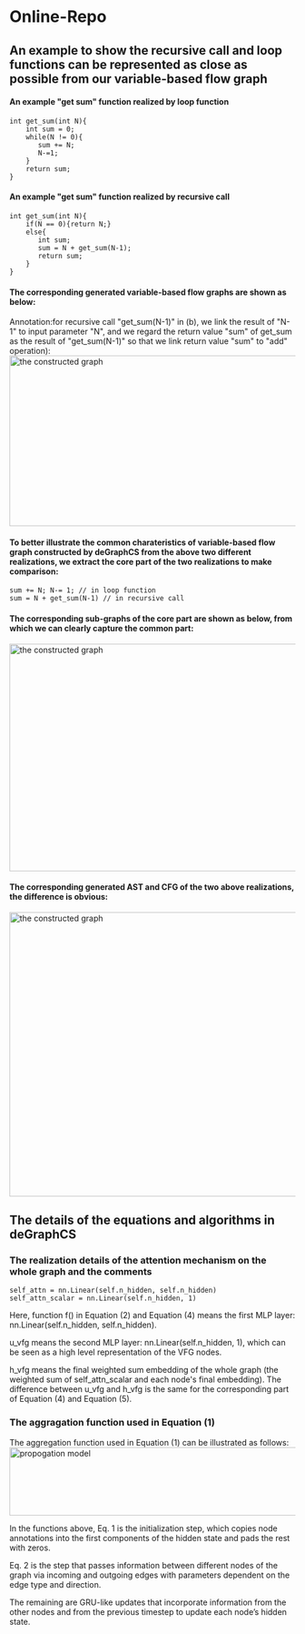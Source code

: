 # Online-Repo

## An example to show the recursive call and loop functions can be represented as close as possible from our variable-based flow graph
#### An example "get sum" function realized by loop function
```
int get_sum(int N){
    int sum = 0;
    while(N != 0){
       sum += N;
       N-=1;
    }
    return sum;
}
```
#### An example "get sum" function realized by recursive call
```
int get_sum(int N){
    if(N == 0){return N;}
    else{
       int sum;
       sum = N + get_sum(N-1);
       return sum; 
    }
}
```
#### The corresponding generated variable-based flow graphs are shown as below:
Annotation:for recursive call "get_sum(N-1)" in (b), we link the result of "N-1" to input parameter "N", and we regard the return value "sum" of get_sum as the result of "get_sum(N-1)" so that we link return value "sum" to "add" operation):
<img src="https://github.com/degraphcs/DeGraphCS/blob/main/Appendix/vfg_of_loop_recur.png" width="600" height="300" alt="the constructed graph"/><br/>

#### To better illustrate the common charateristics of variable-based flow graph constructed by deGraphCS from the above two different realizations, we extract the core part of the two realizations to make comparison:
```
sum += N; N-= 1; // in loop function
sum = N + get_sum(N-1) // in recursive call
```
#### The corresponding sub-graphs of the core part are shown as below, from which we can clearly capture the common part:
<img src="https://github.com/degraphcs/DeGraphCS/blob/main/Appendix/subgraph_compare.png" width="600" height="400" alt="the constructed graph"/><br/>

#### The corresponding generated AST and CFG of the two above realizations, the difference is obvious:
<img src="https://github.com/degraphcs/DeGraphCS/blob/main/Appendix/baseline_comparison.png" width="600" height="500" alt="the constructed graph"/><br/>

## The details of the equations and algorithms in deGraphCS
### The realization details of the attention mechanism on the whole graph and the comments
```
self_attn = nn.Linear(self.n_hidden, self.n_hidden)
self_attn_scalar = nn.Linear(self.n_hidden, 1)
```

Here, function f() in Equation (2) and Equation (4) means the first MLP layer: nn.Linear(self.n_hidden, self.n_hidden).

u_vfg means the second MLP layer: nn.Linear(self.n_hidden, 1), which can be seen as a high level representation of the VFG nodes.

h_vfg means the final weighted sum embedding of the whole graph (the weighted sum of self_attn_scalar and each node's final embedding). The difference between u_vfg and h_vfg is the same for the corresponding part of Equation (4) and Equation (5).

### The aggragation function used in Equation (1)
The aggregation function used in Equation (1) can be illustrated as follows:
<img src="https://github.com/degraphcs/DeGraphCS/blob/main/Appendix/propagation%20model.png" width="800" height="120" alt="propogation model"/><br/>

In the functions above, Eq. 1 is the initialization step, which copies node annotations into the first components
of the hidden state and pads the rest with zeros. 

Eq. 2 is the step that passes information between
different nodes of the graph via incoming and outgoing edges with parameters dependent on the edge
type and direction. 

The remaining are GRU-like updates that incorporate information from the other nodes and from the previous timestep
to update each node’s hidden state.









